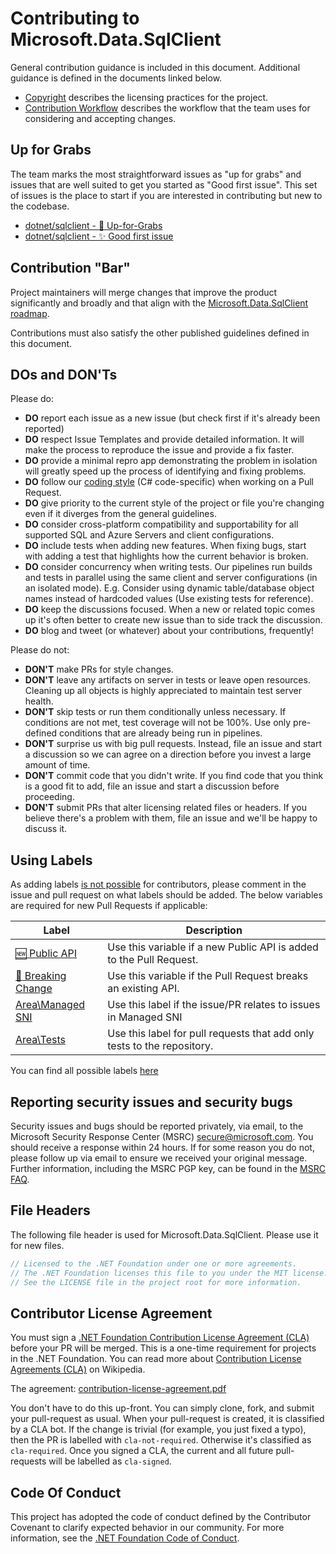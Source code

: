 # Contributing to Microsoft.Data.SqlClient

General contribution guidance is included in this document. Additional guidance is defined in the documents linked below.

- [Copyright](copyright.md) describes the licensing practices for the project.
- [Contribution Workflow](contributing-workflow.md) describes the workflow that the team uses for considering and accepting changes.

## Up for Grabs

The team marks the most straightforward issues as "up for grabs" and issues that are well suited to get you started as "Good first issue". This set of issues is the place to start if you are interested in contributing but new to the codebase.

- [dotnet/sqlclient - :raised_hands: Up-for-Grabs](https://github.com/dotnet/sqlclient/labels/%3Araised_hands%3A%20Up-for-Grabs)
- [dotnet/sqlclient - :sparkles: Good first issue](https://github.com/dotnet/sqlclient/labels/%3Asparkles%3A%20Good%20first%20issue)

## Contribution "Bar"

Project maintainers will merge changes that improve the product significantly and broadly and that align with the [Microsoft.Data.SqlClient roadmap](roadmap.md).

Contributions must also satisfy the other published guidelines defined in this document.

## DOs and DON'Ts

Please do:
- **DO** report each issue as a new issue (but check first if it's already been reported)
- **DO** respect Issue Templates and provide detailed information. It will make the process to reproduce the issue and provide a fix faster.
- **DO** provide a minimal repro app demonstrating the problem in isolation will greatly speed up the process of identifying and fixing problems.
- **DO** follow our [coding style](/policy/coding-style.md) (C# code-specific) when working on a Pull Request.
- **DO** give priority to the current style of the project or file you're changing even if it diverges from the general guidelines.
- **DO** consider cross-platform compatibility and supportability for all supported SQL and Azure Servers and client configurations.
- **DO** include tests when adding new features. When fixing bugs, start with adding a test that highlights how the current behavior is broken.
- **DO** consider concurrency when writing tests. Our pipelines run builds and tests in parallel using the same client and server configurations (in an isolated mode). E.g. Consider using dynamic table/database object names instead of hardcoded values (Use existing tests for reference).
- **DO** keep the discussions focused. When a new or related topic comes up it's often better to create new issue than to side track the discussion.
- **DO** blog and tweet (or whatever) about your contributions, frequently!

Please do not:

- **DON'T** make PRs for style changes.
- **DON'T** leave any artifacts on server in tests or leave open resources. Cleaning up all objects is highly appreciated to maintain test server health.
- **DON'T** skip tests or run them conditionally unless necessary. If conditions are not met, test coverage will not be 100%. Use only pre-defined conditions that are already being run in pipelines.
- **DON'T** surprise us with big pull requests. Instead, file an issue and start a discussion so we can agree on a direction before you invest a large amount of time.
- **DON'T** commit code that you didn't write. If you find code that you think is a good fit to add, file an issue and start a discussion before proceeding.
- **DON'T** submit PRs that alter licensing related files or headers. If you believe there's a problem with them, file an issue and we'll be happy to discuss it.

## Using Labels

As adding labels [is not possible](https://stackoverflow.com/questions/13829466/how-to-put-a-label-on-an-issue-in-github-if-you-are-not-a-contributor-owner/13829505#13829505) for contributors, please comment in the issue and pull request on what labels should be added.
The below variables are required for new Pull Requests if applicable:

| Label | Description |
| ----- | ----------- |
| [:new: Public API](https://github.com/dotnet/SqlClient/labels/%3Anew%3A%20Public%20API) | Use this variable if a new Public API is added to the Pull Request.
| [:hammer: Breaking Change](https://github.com/dotnet/SqlClient/labels/%3Ahammer%3A%20Breaking%20Change) | Use this variable if the Pull Request breaks an existing API. |
| [Area\Managed SNI](https://github.com/dotnet/SqlClient/labels/Area%5cManaged%20SNI) | Use this label if the issue/PR relates to issues in Managed SNI |
| [Area\Tests](https://github.com/dotnet/SqlClient/labels/Area%5cTests) | Use this label for pull requests that add only tests to the repository. |

You can find all possible labels [here](https://github.com/dotnet/SqlClient/labels)

## Reporting security issues and security bugs

Security issues and bugs should be reported privately, via email, to the Microsoft Security Response Center (MSRC) [secure@microsoft.com](mailto:secure@microsoft.com). You should receive a response within 24 hours. If for some reason you do not, please follow up via email to ensure we received your original message. Further information, including the MSRC PGP key, can be found in the [MSRC FAQ](https://www.microsoft.com/en-us/msrc/faqs-report-an-issue?rtc=1&oneroute=true).

## File Headers

The following file header is used for Microsoft.Data.SqlClient. Please use it for new files.

```csharp
// Licensed to the .NET Foundation under one or more agreements.
// The .NET Foundation licenses this file to you under the MIT license.
// See the LICENSE file in the project root for more information.
```

## Contributor License Agreement

You must sign a [.NET Foundation Contribution License Agreement (CLA)](https://cla.dotnetfoundation.org) before your PR will be merged. This is a one-time requirement for projects in the .NET Foundation. You can read more about [Contribution License Agreements (CLA)](http://en.wikipedia.org/wiki/Contributor_License_Agreement) on Wikipedia.

The agreement: [contribution-license-agreement.pdf](https://cla.dotnetfoundation.org)

You don't have to do this up-front. You can simply clone, fork, and submit your pull-request as usual. When your pull-request is created, it is classified by a CLA bot. If the change is trivial (for example, you just fixed a typo), then the PR is labelled with `cla-not-required`. Otherwise it's classified as `cla-required`. Once you signed a CLA, the current and all future pull-requests will be labelled as `cla-signed`.

## Code Of Conduct

This project has adopted the code of conduct defined by the Contributor Covenant to clarify expected behavior in our community.
For more information, see the [.NET Foundation Code of Conduct](https://dotnetfoundation.org/code-of-conduct).
